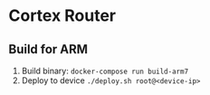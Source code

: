 # Cortex Router

## Build for ARM

1. Build binary: `docker-compose run build-arm7`
2. Deploy to device `./deploy.sh root@<device-ip>`
